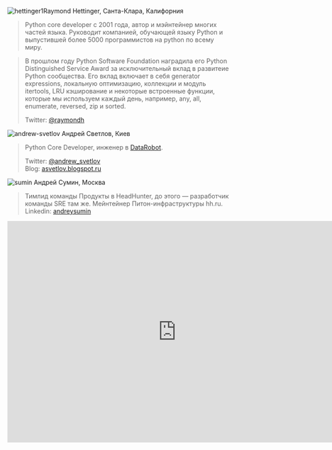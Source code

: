 <a name="Raymond-Hettinger"></a>![hettinger1](http://dropbucket.ru/hettinger1)Raymond Hettinger, Санта-Клара, Калифорния

> Python core developer с 2001 года, автор и мэйнтейнер многих частей языка. Руководит компанией, обучающей языку Python и  выпустившей более 5000  программистов на python по всему миру.

> В прошлом году Python Software Foundation наградила его Python Distinguished Service Award за исключительный вклад в развитеие Python сообщества. Его вклад включает в себя generator expressions, локальную оптимизацию, коллекции и модуль itertools, LRU кэширование и некоторые встроенные функции, которые мы используем каждый день, например, any,
all, enumerate, reversed, zip и sorted.
>
> Twitter: [@raymondh](https://twitter.com/raymondh) 

<a name="andrew-svetlov"></a>![andrew-svetlov](http://dropbucket.ru/pyconru/svetlov) Андрей Светлов, Киев

> Python Core Developer, инженер в [DataRobot](http://www.datarobot.com).
>
> Twitter: [@andrew_svetlov](https://twitter.com/andrew_svetlov)  
> Blog: [asvetlov.blogspot.ru](http://asvetlov.blogspot.ru/)

<a name="andrew-sumin"></a>![sumin](http://dropbucket.ru/sumin1) Андрей Сумин, Москва

> Тимлид команды Продукты в HeadHunter, до этого — разработчик команды SRE там же. Мейнтейнер Питон-инфраструктуры hh.ru.
> Linkedin: [andreysumin](https://www.linkedin.com/in/andreysumin)  

<iframe src="https://docs.google.com/forms/d/1YYY7epb0LfLrvmxmBthQicmvMgAjpFApH66w6XzokBk/viewform?embedded=true" width="760" height="500" frameborder="0" marginheight="0" marginwidth="0">Загрузка...</iframe>




